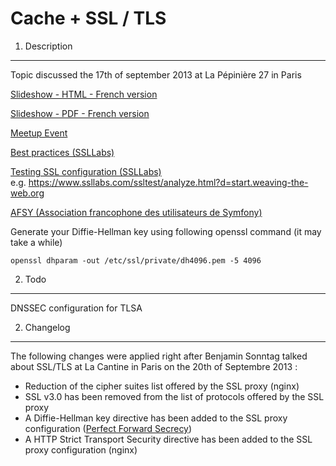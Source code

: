 Cache + SSL / TLS
========================

1) Description
--------------------------------

Topic discussed the 17th of september 2013 at La Pépinière 27 in Paris

[Slideshow - HTML - French version](http://cache-ssl-tls.weaving-the-web.org/show#Cover)

[Slideshow - PDF - French version](https://github.com/thierrymarianne/cache-ssl-tls/blob/master/CACHE_SSL_TLS.pdf)

[Meetup Event](http://www.meetup.com/afsy-sfpot/events/139415812/)

[Best practices (SSLLabs)](https://www.ssllabs.com/projects/best-practices/)

[Testing SSL configuration (SSLLabs)](https://www.ssllabs.com/ssltest/index.html)  
e.g. https://www.ssllabs.com/ssltest/analyze.html?d=start.weaving-the-web.org

[AFSY (Association francophone des utilisateurs de Symfony)](http://afsy.fr/)

Generate your Diffie-Hellman key using following openssl command (it may take a while)

    openssl dhparam -out /etc/ssl/private/dh4096.pem -5 4096

2) Todo
--------------------------------

DNSSEC configuration for TLSA

2) Changelog
--------------------------------

The following changes were applied right after Benjamin Sonntag talked about SSL/TLS at La Cantine in Paris on the 20th of Septembre 2013 :

* Reduction of the cipher suites list offered by the SSL proxy (nginx)
* SSL v3.0 has been removed from the list of protocols offered by the SSL proxy
* A Diffie-Hellman key directive has been added to the SSL proxy configuration ([Perfect Forward Secrecy](http://news.netcraft.com/archives/2013/06/25/ssl-intercepted-today-decrypted-tomorrow.html))
* A HTTP Strict Transport Security directive has been added to the SSL proxy configuration (nginx)
